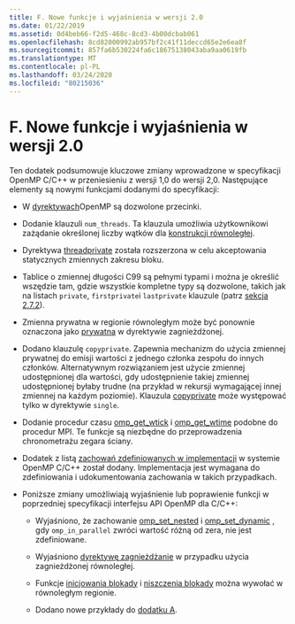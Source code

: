 ```yaml
---
title: F. Nowe funkcje i wyjaśnienia w wersji 2.0
ms.date: 01/22/2019
ms.assetid: 0d4beb66-f2d5-468c-8cd3-4b00dcbab061
ms.openlocfilehash: 8cd82000992ab957bf2c41f11deccd65e2e6ea8f
ms.sourcegitcommit: 857fa6b530224fa6c18675138043aba9aa0619fb
ms.translationtype: MT
ms.contentlocale: pl-PL
ms.lasthandoff: 03/24/2020
ms.locfileid: "80215036"
---
```

# <a name="f-new-features-and-clarifications-in-version-20"></a>F. Nowe funkcje i wyjaśnienia w wersji 2.0

Ten dodatek podsumowuje kluczowe zmiany wprowadzone w specyfikacji OpenMP C/C++ w przeniesieniu z wersji 1,0 do wersji 2,0. Następujące elementy są nowymi funkcjami dodanymi do specyfikacji:

- W [dyrektywach](2-directives.md#21-directive-format)OpenMP są dozwolone przecinki.

- Dodanie klauzuli `num_threads`. Ta klauzula umożliwia użytkownikowi zażądanie określonej liczby wątków dla [konstrukcji równoległej](2-directives.md#23-parallel-construct).

- Dyrektywa [threadprivate](2-directives.md#271-threadprivate-directive) została rozszerzona w celu akceptowania statycznych zmiennych zakresu bloku.

- Tablice o zmiennej długości C99 są pełnymi typami i można je określić wszędzie tam, gdzie wszystkie kompletne typy są dozwolone, takich jak na listach `private`, `firstprivate`i `lastprivate` klauzule (patrz [sekcja 2.7.2](2-directives.md#272-data-sharing-attribute-clauses)).

- Zmienna prywatna w regionie równoległym może być ponownie oznaczona jako [prywatna](2-directives.md#2721-private) w dyrektywie zagnieżdżonej.

- Dodano klauzulę `copyprivate`. Zapewnia mechanizm do użycia zmiennej prywatnej do emisji wartości z jednego członka zespołu do innych członków. Alternatywnym rozwiązaniem jest użycie zmiennej udostępnionej dla wartości, gdy udostępnienie takiej zmiennej udostępnionej byłaby trudne (na przykład w rekursji wymagającej innej zmiennej na każdym poziomie). Klauzula [copyprivate](2-directives.md#2728-copyprivate) może występować tylko w dyrektywie `single`.

- Dodanie procedur czasu [omp_get_wtick](3-run-time-library-functions.md#332-omp_get_wtick-function) i [omp_get_wtime](3-run-time-library-functions.md#331-omp_get_wtime-function) podobne do procedur MPI. Te funkcje są niezbędne do przeprowadzenia chronometrażu zegara ściany.

- Dodatek z listą [zachowań zdefiniowanych w implementacji](e-implementation-defined-behaviors-in-openmp-c-cpp.md) w systemie OpenMP C/C++ został dodany. Implementacja jest wymagana do zdefiniowania i udokumentowania zachowania w takich przypadkach.

- Poniższe zmiany umożliwiają wyjaśnienie lub poprawienie funkcji w poprzedniej specyfikacji interfejsu API OpenMP dla C/C++:

  - Wyjaśniono, że zachowanie [omp_set_nested](3-run-time-library-functions.md#319-omp_set_nested-function) i [omp_set_dynamic](3-run-time-library-functions.md#317-omp_set_dynamic-function) , gdy `omp_in_parallel` zwróci wartość różną od zera, nie jest zdefiniowane.

  - Wyjaśniono [dyrektywę zagnieżdżanie](2-directives.md#29-directive-nesting) w przypadku użycia zagnieżdżonej równoległej.

  - Funkcje [inicjowania blokady](3-run-time-library-functions.md#321-omp_init_lock-and-omp_init_nest_lock-functions) i [niszczenia blokady](3-run-time-library-functions.md#322-omp_destroy_lock-and-omp_destroy_nest_lock-functions) można wywołać w równoległym regionie.

  - Dodano nowe przykłady do [dodatku A](a-examples.md).
